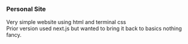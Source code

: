### Personal Site

Very simple website using html and terminal css  
Prior version used next.js but wanted to bring it back to basics nothing fancy.
